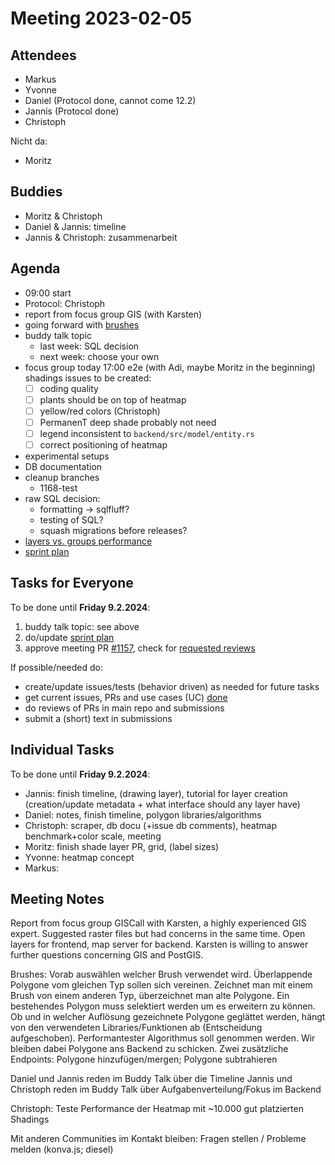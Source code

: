 # Meeting 2023-02-05

## Attendees

- Markus
- Yvonne
- Daniel (Protocol done, cannot come 12.2)
- Jannis (Protocol done)
- Christoph

Nicht da:

- Moritz

## Buddies

- Moritz & Christoph
- Daniel & Jannis: timeline
- Jannis & Christoph: zusammenarbeit

## Agenda

- 09:00 start
- Protocol: Christoph
- report from focus group GIS (with Karsten)
- going forward with [brushes](https://issues.permaplant.net/1151)
- buddy talk topic
  - last week: SQL decision
  - next week: choose your own
- focus group today 17:00 e2e (with Adi, maybe Moritz in the beginning)
  shadings issues to be created:
  - [ ] coding quality
  - [ ] plants should be on top of heatmap
  - [ ] yellow/red colors (Christoph)
  - [ ] PermanenT deep shade probably not need
  - [ ] legend inconsistent to `backend/src/model/entity.rs`
  - [ ] correct positioning of heatmap
- experimental setups
- DB documentation
- cleanup branches
  - 1168-test
- raw SQL decision:
  - formatting -> sqlfluff?
  - testing of SQL?
  - squash migrations before releases?
- [layers vs. groups performance](https://github.com/konvajs/konva/issues/1713)
- [sprint plan](https://project.permaplant.net)

## Tasks for Everyone

To be done until **Friday 9.2.2024**:

1. buddy talk topic: see above
2. do/update [sprint plan](https://project.permaplant.net)
3. approve meeting PR [#1157](https://pull.permaplant.net/1177/files),
   check for [requested reviews](https://pulls.permaplant.net/?q=is%3Aopen+user-review-requested%3A%40me)

If possible/needed do:

- create/update issues/tests (behavior driven) as needed for future tasks
- get current issues, PRs and use cases (UC) [done](../usecases/README.md)
- do reviews of PRs in main repo and submissions
- submit a (short) text in submissions

## Individual Tasks

To be done until **Friday 9.2.2024**:

- Jannis: finish timeline, (drawing layer), tutorial for layer creation (creation/update metadata + what interface should any layer have)
- Daniel: notes, finish timeline, polygon libraries/algorithms
- Christoph: scraper, db docu (+issue db comments), heatmap benchmark+color scale, meeting
- Moritz: finish shade layer PR, grid, (label sizes)
- Yvonne: heatmap concept
- Markus:

## Meeting Notes

Report from focus group GISCall with Karsten, a highly experienced GIS expert.
Suggested raster files but had concerns in the same time. Open layers for frontend, map server for backend.
Karsten is willing to answer further questions concerning GIS and PostGIS.

Brushes:
Vorab auswählen welcher Brush verwendet wird. Überlappende Polygone vom gleichen Typ sollen sich vereinen. Zeichnet man mit einem Brush von einem anderen Typ, überzeichnet man alte Polygone. Ein bestehendes Polygon muss selektiert werden um es erweitern zu können.
Ob und in welcher Auflösung gezeichnete Polygone geglättet werden, hängt von den verwendeten Libraries/Funktionen ab (Entscheidung aufgeschoben). Performantester Algorithmus soll genommen werden.
Wir bleiben dabei Polygone ans Backend zu schicken.
Zwei zusätzliche Endpoints: Polygone hinzufügen/mergen; Polygone subtrahieren

Daniel und Jannis reden im Buddy Talk über die Timeline
Jannis und Christoph reden im Buddy Talk über Aufgabenverteilung/Fokus im Backend

Christoph: Teste Performance der Heatmap mit ~10.000 gut platzierten Shadings

Mit anderen Communities im Kontakt bleiben: Fragen stellen / Probleme melden (konva.js; diesel)
